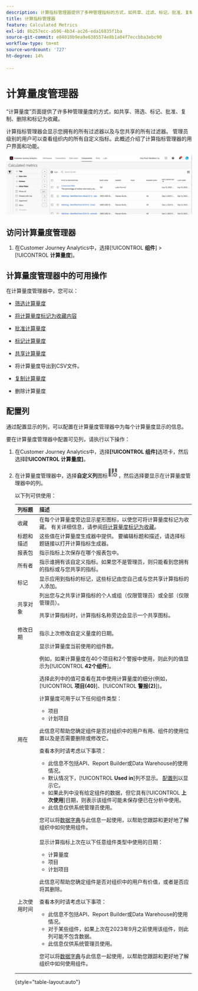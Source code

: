 ```yaml
---
description: 计算指标管理器提供了多种管理指标的方式，如共享、过滤、标记、批准、复制、删除和标记为收藏。
title: 计算指标管理器
feature: Calculated Metrics
exl-id: 8b257ecc-a596-4b34-ac26-eda16835f1ba
source-git-commit: e84010b9ea9e6385574e8b1a04f7eccbba3ebc90
workflow-type: tm+mt
source-wordcount: '727'
ht-degree: 14%

---
```


# 计算量度管理器

“计算量度”页面提供了许多种管理量度的方式，如共享、筛选、标记、批准、复制、删除和标记为收藏。

计算指标管理器会显示您拥有的所有过滤器以及与您共享的所有过滤器。 管理员级别的用户可以查看组织内的所有自定义指标。此概述介绍了计算指标管理器的用户界面和功能。

![显示可用筛选器的计算量度窗口。](assets/calc-metric-manager.png)

## 访问计算量度管理器

1. 在Customer Journey Analytics中，选择&#x200B;[!UICONTROL **组件**] > [!UICONTROL **计算量度**]。

## 计算量度管理器中的可用操作

在计算量度管理器中，您可以：

* [筛选计算量度](/help/components/calc-metrics/cm-workflow/cm-filter.md)

* [将计算量度标记为收藏内容](/help/components/calc-metrics/cm-workflow/cm-favorite.md)

* [批准计算量度](/help/components/calc-metrics/cm-workflow/cm-approving.md)

* [标记计算量度](/help/components/calc-metrics/cm-workflow/cm-tagging.md)

* [共享计算量度](/help/components/calc-metrics/cm-workflow/cm-sharing.md)

* 将计算量度导出到CSV文件。

* [复制计算量度](/help/components/calc-metrics/cm-workflow/cm-copy.md)

* 删除计算量度

## 配置列

通过配置显示的列，可以配置在计算量度管理器中为每个计算量度显示的信息。

要在计算量度管理器中配置可见列，请执行以下操作：

1. 在Customer Journey Analytics中，选择&#x200B;**[!UICONTROL 组件]**&#x200B;选项卡，然后选择&#x200B;**[!UICONTROL 计算量度]**。

1. 在计算量度管理器中，选择&#x200B;**自定义列**&#x200B;图标![自定义列图标](assets/customize-columns-icon.png)，然后选择要显示在计算量度管理器中的列。

   以下列可供使用：

   | 列标题 | 描述 |
   |---|---|
   | 收藏 | 在每个计算量度旁边显示星形图标，以使您可将计算量度标记为收藏。 有关详细信息，请参阅[将计算量度标记为收藏](/help/components/calc-metrics/cm-workflow/cm-favorite.md)。 |
   | 标题和描述 | 这些值在计算量度生成器中提供。 要编辑标题和描述，请选择标题链接以打开计算指标生成器。 |
   | 报表包 | 指示指标上次保存在哪个报表包中。 |
   | 所有者 | 指示谁拥有该自定义指标。如果您不是管理员，则只能看到您拥有的指标或与您共享的指标。 |
   | 标记 | 显示应用到指标的标记，这些标记由您自己或与您共享计算指标的人添加。 |
   | 共享对象 | 列出您与之共享计算指标的个人或组（仅限管理员）或全部（仅限管理员）。 <p>共享计算指标时，计算指标名称旁边会显示一个共享图标。</p> |
   | 修改日期 | 指示上次修改自定义量度的日期。 |
   | 用在 | 显示计算量度当前使用的组件数。 <p>例如，如果计算量度在40个项目和2个警报中使用，则此列的值显示为&#x200B;[!UICONTROL **42个组件**]。</p> <p>选择此列中的值可查看在其中使用计算量度的细分(例如，[!UICONTROL **项目(40)**]、[!UICONTROL **警报(2)**])。</p><p>计算量度可用于以下任何组件类型：</p> <ul><li>项目</li><li>计划项目</li></ul><p>此信息可帮助您确定组件是否对组织中的用户有用、组件的使用位置以及是否需要删除或修改它。</p><p>查看本列时请考虑以下事项：</p><ul><li>此信息不包括API、Report Builder或Data Warehouse的使用情况。</li><li>默认情况下，[!UICONTROL **Used in**]&#x200B;列不显示。 [配置列](#configure-columns)以显示它。</li><li>如果此列中没有给定组件的数据，但它具有&#x200B;[!UICONTROL **上次使用**]&#x200B;日期，则表示该组件可能未保存便已在分析中使用。</li><li>此信息仅供系统管理员使用。</li></ul><p>您可以将[数据字典](/help/components/data-dictionary/data-dictionary-overview.md)与此信息一起使用，以帮助您跟踪和更好地了解组织中如何使用组件。</p> |
   | 上次使用时间 | 显示计算指标上次在以下任意组件类型中使用的日期： <ul><li>计算量度</li><li>项目</li><li>计划项目</li></ul> <p>此信息可帮助您确定组件是否对组织中的用户有价值，或者是否应将其删除。</p><p>查看本列时请考虑以下事项：</p><ul><li>此信息不包括API、Report Builder或Data Warehouse的使用情况。</li><li>对于某些组件，如果上次在2023年9月之前使用该组件，则此列可能不包含数据。</li><li>此信息仅供系统管理员使用。</li></ul><p>您可以将[数据字典](/help/components/data-dictionary/data-dictionary-overview.md)与此信息一起使用，以帮助您跟踪和更好地了解组织中如何使用组件。 |

   {style="table-layout:auto"}
